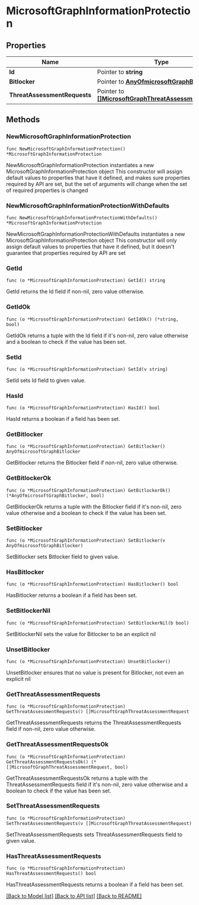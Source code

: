 # MicrosoftGraphInformationProtection

## Properties

Name | Type | Description | Notes
------------ | ------------- | ------------- | -------------
**Id** | Pointer to **string** | Read-only. | [optional] 
**Bitlocker** | Pointer to [**AnyOfmicrosoftGraphBitlocker**](anyOf&lt;microsoft.graph.bitlocker&gt;.md) |  | [optional] 
**ThreatAssessmentRequests** | Pointer to [**[]MicrosoftGraphThreatAssessmentRequest**](MicrosoftGraphThreatAssessmentRequest.md) |  | [optional] 

## Methods

### NewMicrosoftGraphInformationProtection

`func NewMicrosoftGraphInformationProtection() *MicrosoftGraphInformationProtection`

NewMicrosoftGraphInformationProtection instantiates a new MicrosoftGraphInformationProtection object
This constructor will assign default values to properties that have it defined,
and makes sure properties required by API are set, but the set of arguments
will change when the set of required properties is changed

### NewMicrosoftGraphInformationProtectionWithDefaults

`func NewMicrosoftGraphInformationProtectionWithDefaults() *MicrosoftGraphInformationProtection`

NewMicrosoftGraphInformationProtectionWithDefaults instantiates a new MicrosoftGraphInformationProtection object
This constructor will only assign default values to properties that have it defined,
but it doesn't guarantee that properties required by API are set

### GetId

`func (o *MicrosoftGraphInformationProtection) GetId() string`

GetId returns the Id field if non-nil, zero value otherwise.

### GetIdOk

`func (o *MicrosoftGraphInformationProtection) GetIdOk() (*string, bool)`

GetIdOk returns a tuple with the Id field if it's non-nil, zero value otherwise
and a boolean to check if the value has been set.

### SetId

`func (o *MicrosoftGraphInformationProtection) SetId(v string)`

SetId sets Id field to given value.

### HasId

`func (o *MicrosoftGraphInformationProtection) HasId() bool`

HasId returns a boolean if a field has been set.

### GetBitlocker

`func (o *MicrosoftGraphInformationProtection) GetBitlocker() AnyOfmicrosoftGraphBitlocker`

GetBitlocker returns the Bitlocker field if non-nil, zero value otherwise.

### GetBitlockerOk

`func (o *MicrosoftGraphInformationProtection) GetBitlockerOk() (*AnyOfmicrosoftGraphBitlocker, bool)`

GetBitlockerOk returns a tuple with the Bitlocker field if it's non-nil, zero value otherwise
and a boolean to check if the value has been set.

### SetBitlocker

`func (o *MicrosoftGraphInformationProtection) SetBitlocker(v AnyOfmicrosoftGraphBitlocker)`

SetBitlocker sets Bitlocker field to given value.

### HasBitlocker

`func (o *MicrosoftGraphInformationProtection) HasBitlocker() bool`

HasBitlocker returns a boolean if a field has been set.

### SetBitlockerNil

`func (o *MicrosoftGraphInformationProtection) SetBitlockerNil(b bool)`

 SetBitlockerNil sets the value for Bitlocker to be an explicit nil

### UnsetBitlocker
`func (o *MicrosoftGraphInformationProtection) UnsetBitlocker()`

UnsetBitlocker ensures that no value is present for Bitlocker, not even an explicit nil
### GetThreatAssessmentRequests

`func (o *MicrosoftGraphInformationProtection) GetThreatAssessmentRequests() []MicrosoftGraphThreatAssessmentRequest`

GetThreatAssessmentRequests returns the ThreatAssessmentRequests field if non-nil, zero value otherwise.

### GetThreatAssessmentRequestsOk

`func (o *MicrosoftGraphInformationProtection) GetThreatAssessmentRequestsOk() (*[]MicrosoftGraphThreatAssessmentRequest, bool)`

GetThreatAssessmentRequestsOk returns a tuple with the ThreatAssessmentRequests field if it's non-nil, zero value otherwise
and a boolean to check if the value has been set.

### SetThreatAssessmentRequests

`func (o *MicrosoftGraphInformationProtection) SetThreatAssessmentRequests(v []MicrosoftGraphThreatAssessmentRequest)`

SetThreatAssessmentRequests sets ThreatAssessmentRequests field to given value.

### HasThreatAssessmentRequests

`func (o *MicrosoftGraphInformationProtection) HasThreatAssessmentRequests() bool`

HasThreatAssessmentRequests returns a boolean if a field has been set.


[[Back to Model list]](../README.md#documentation-for-models) [[Back to API list]](../README.md#documentation-for-api-endpoints) [[Back to README]](../README.md)


